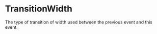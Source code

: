TransitionWidth
===============

The type of transition of width used between the previous event and this event.
